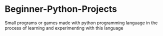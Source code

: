 # Beginner-Python-Projects
Small programs or games made with python programming language in the process of learning and experimenting with this language

